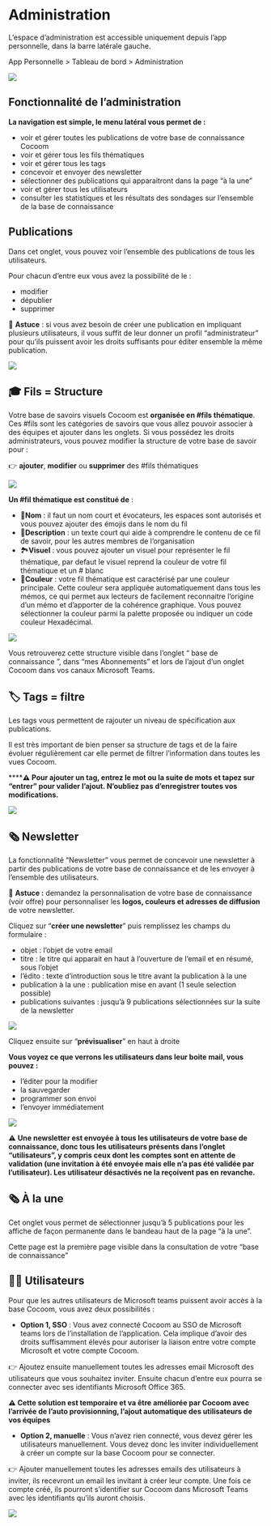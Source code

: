 # Administration

L’espace d’administration est accessible uniquement depuis l’app personnelle, dans la barre latérale gauche.

App Personnelle > Tableau de bord > Administration

![](https://paper-attachments.dropbox.com/s_FBC5B0C054AD4D43082A0E2DC4412D69AB83598AFCFBA6C61B0013FF268096F6_1589102673137_Plan+de+travail+45cocoom-guides-2.png)



## Fonctionnalité de l’administration

**La navigation est simple, le menu latéral vous permet de :**


- voir et gérer toutes les publications de votre base de connaissance Cocoom
- voir et gérer tous les fils thématiques
- voir et gérer tous les tags
- concevoir et envoyer des newsletter
- sélectionner des publications qui apparaitront dans la page “à la une”
- voir et gérer tous les utilisateurs
- consulter les statistiques et les résultats des sondages sur l’ensemble de la base de connaissance


## Publications

Dans cet onglet, vous pouvez voir l’ensemble des publications de tous les utilisateurs.

Pour chacun d’entre eux vous avez la possibilité de le :

- modifier
- dépublier
- supprimer

📌 **Astuce** : si vous avez besoin de créer une publication en impliquant plusieurs utilisateurs, il vous suffit de leur donner un profil “administrateur” pour qu’ils puissent avoir les droits suffisants pour éditer ensemble la même publication.


![](https://paper-attachments.dropbox.com/s_FBC5B0C054AD4D43082A0E2DC4412D69AB83598AFCFBA6C61B0013FF268096F6_1589102459313_Plan+de+travail+44cocoom-guides-2.png)




## 🎓 Fils = Structure

Votre base de savoirs visuels Cocoom est **organisée en #fils thématique**. Ces #fils sont les catégories de savoirs que vous allez pouvoir associer à des équipes et ajouter dans les onglets. Si vous possédez les droits administrateurs, vous pouvez modifier la structure de votre base de savoir pour :

👉 **ajouter**, **modifier** ou **supprimer** des #fils thématiques

![](https://paper-attachments.dropbox.com/s_FBC5B0C054AD4D43082A0E2DC4412D69AB83598AFCFBA6C61B0013FF268096F6_1589102271761_Plan+de+travail+12cocoom-guides-3.png)


**Un #fil thématique est constitué de** :


- 🔗**Nom** : il faut un nom court et évocateurs, les espaces sont autorisés et vous pouvez ajouter des émojis dans le nom du fil
- 📄**Description** : un texte court qui aide à comprendre le contenu de ce fil de savoir, pour les autres membres de l’organisation
- 🏞**Visuel** : vous pouvez ajouter un visuel pour représenter le fil thématique, par defaut le visuel reprend la couleur de votre fil thématique et un # blanc
- 🎨**Couleur** : votre fil thématique est caractérisé par une couleur principale. Cette couleur sera appliquée automatiquement dans tous les mémos, ce qui permet aux lecteurs de facilement reconnaitre l’origine d’un mémo et d’apporter de la cohérence graphique. Vous pouvez sélectionner la couleur parmi la palette proposée ou indiquer un code couleur Hexadécimal.


![](https://paper-attachments.dropbox.com/s_FBC5B0C054AD4D43082A0E2DC4412D69AB83598AFCFBA6C61B0013FF268096F6_1589102271767_Plan+de+travail+39cocoom-guides-3.png)


Vous retrouverez cette structure visible dans l’onglet “ base de connaissance ”, dans “mes Abonnements” et lors de l’ajout d’un onglet Cocoom dans vos canaux Microsoft Teams.


## 🏷 Tags = filtre

Les tags vous permettent de rajouter un niveau de spécification aux publications.

Il est très important de bien penser sa structure de tags et de la faire évoluer régulièrement car elle permet de filtrer l’information dans toutes les vues Cocoom.

******⚠️ Pour ajouter un tag, entrez le mot ou la suite de mots et tapez sur “entrer” pour valider l’ajout. N’oubliez pas d’enregistrer toutes vos modifications.**


![](https://paper-attachments.dropbox.com/s_FBC5B0C054AD4D43082A0E2DC4412D69AB83598AFCFBA6C61B0013FF268096F6_1589101944987_Plan+de+travail+43cocoom-guides-2.png)

## 🗞 Newsletter

La fonctionnalité “Newsletter” vous permet de concevoir une newsletter à partir des publications de votre base de connaissance et de les envoyer à l’ensemble des utilisateurs.

📌 **Astuce :** demandez la personnalisation de votre base de connaissance (voir offre) pour personnaliser les **logos, couleurs et adresses de diffusion** de votre newsletter.

Cliquez sur “**créer une newsletter**” puis remplissez les champs du formulaire :

- objet : l’objet de votre email
- titre : le titre qui apparait en haut à l’ouverture de l’email et en résumé, sous l’objet
- l’édito : texte d’introduction sous le titre avant la publication à la une
- publication à la une : publication mise en avant (1 seule selection possible)
- publications suivantes : jusqu’à 9 publications sélectionnées sur la suite de la newsletter


![](https://paper-attachments.dropbox.com/s_FBC5B0C054AD4D43082A0E2DC4412D69AB83598AFCFBA6C61B0013FF268096F6_1589100242880_Plan+de+travail+40cocoom-guides-2.png)


Cliquez ensuite sur “**prévisualiser**” en haut à droite

**Vous voyez ce que verrons les utilisateurs dans leur boite mail, vous pouvez :**


- l’éditer pour la modifier
- la sauvegarder
- programmer son envoi
- l’envoyer immédiatement


![](https://paper-attachments.dropbox.com/s_FBC5B0C054AD4D43082A0E2DC4412D69AB83598AFCFBA6C61B0013FF268096F6_1589100361922_Plan+de+travail+41cocoom-guides-2.png)


⚠️  **Une newsletter est envoyée à tous les utilisateurs de votre base de connaissance, donc tous les utilisateurs présents dans l’onglet “utilisateurs”, y compris ceux dont les comptes sont en attente de validation (une invitation à été envoyée mais elle n’a pas été validée par l’utilisateur). Les utilisateur désactivés ne la reçoivent pas en revanche.**


## 🗞 À la une

Cet onglet vous permet de sélectionner jusqu’à 5 publications pour les affiche de façon permanente dans le bandeau haut de la page “à la une”.

Cette page est la première page visible dans la consultation de votre “base de connaissance”



## 👨‍💻 Utilisateurs

Pour que les autres utilisateurs de Microsoft teams puissent avoir accès à la base Cocoom, vous avez deux possibilités :


-  **Option 1, SSO** : Vous avez connecté Cocoom au SSO de Microsoft teams lors de l’installation de l’application. Cela implique d’avoir des droits suffisamment élevés pour autoriser la liaison entre votre compte Microsoft et votre compte Cocoom.

👉 Ajoutez ensuite manuellement toutes les adresses email Microsoft des utilisateurs que vous souhaitez inviter. Ensuite chacun d’entre eux pourra se connecter avec ses identifiants Microsoft Office 365.

**⚠️ Cette solution est temporaire et va être améliorée par Cocoom avec l’arrivée de l’auto provisionning, l’ajout automatique des utilisateurs de vos équipes**


- **Option 2, manuelle**  : Vous n’avez rien connecté, vous devez gérer les utilisateurs manuellement. Vous devez donc les inviter individuellement à créer un compte sur la base Cocoom pour se connecter.

👉 Ajouter manuellement toutes les adresses emails des utilisateurs à inviter, ils recevront un email les invitant à créer leur compte. Une fois ce compte créé, ils pourront s’identifier sur Cocoom dans Microsoft Teams avec les identifiants qu’ils auront choisis.


![](https://paper-attachments.dropbox.com/s_FBC5B0C054AD4D43082A0E2DC4412D69AB83598AFCFBA6C61B0013FF268096F6_1589101735485_Plan+de+travail+42cocoom-guides-2.png)



